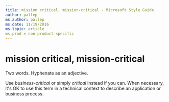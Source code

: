 ```yaml
---
title: mission critical, mission-critical - Microsoft Style Guide
author: pallep
ms.author: pallep
ms.date: 11/19/2016
ms.topic: article
ms.prod = non-product-specific
---
```


# mission critical, mission-critical

Two words. Hyphenate as an adjective.

Use *business-critical* or simply *critical* instead
if you can. When necessary, it's OK to use this term in a
technical context to describe an application or business process. 
